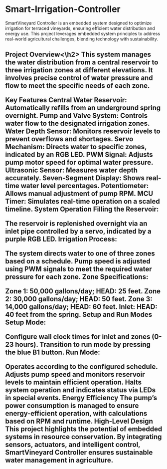 # Smart-Irrigation-Controller
SmartVineyard Controller is an embedded system designed to optimize irrigation for terraced vineyards, ensuring efficient water distribution and energy use. This project leverages embedded system principles to address real-world agricultural challenges, blending technology with sustainability.

<h2>Project Overview<\h2>
This system manages the water distribution from a central reservoir to three irrigation zones at different elevations. It involves precise control of water pressure and flow to meet the specific needs of each zone.

Key Features
Central Water Reservoir: Automatically refills from an underground spring overnight.
Pump and Valve System: Controls water flow to the designated irrigation zones.
Water Depth Sensor: Monitors reservoir levels to prevent overflows and shortages.
Servo Mechanism: Directs water to specific zones, indicated by an RGB LED.
PWM Signal: Adjusts pump motor speed for optimal water pressure.
Ultrasonic Sensor: Measures water depth accurately.
Seven-Segment Display: Shows real-time water level percentages.
Potentiometer: Allows manual adjustment of pump RPM.
MCU Timer: Simulates real-time operation on a scaled timeline.
System Operation
Filling the Reservoir:

The reservoir is replenished overnight via an inlet pipe controlled by a servo, indicated by a purple RGB LED.
Irrigation Process:

The system directs water to one of three zones based on a schedule.
Pump speed is adjusted using PWM signals to meet the required water pressure for each zone.
Zone Specifications:

Zone 1: 50,000 gallons/day; HEAD: 25 feet.
Zone 2: 30,000 gallons/day; HEAD: 50 feet.
Zone 3: 14,000 gallons/day; HEAD: 60 feet.
Inlet: HEAD: 40 feet from the spring.
Setup and Run Modes
Setup Mode:

Configure wall clock times for inlet and zones (0-23 hours).
Transition to run mode by pressing the blue B1 button.
Run Mode:

Operates according to the configured schedule.
Adjusts pump speed and monitors reservoir levels to maintain efficient operation.
Halts system operation and indicates status via LEDs in special events.
Energy Efficiency
The pump’s power consumption is managed to ensure energy-efficient operation, with calculations based on RPM and runtime.
High-Level Design
This project highlights the potential of embedded systems in resource conservation. By integrating sensors, actuators, and intelligent control, SmartVineyard Controller ensures sustainable water management in agriculture.
